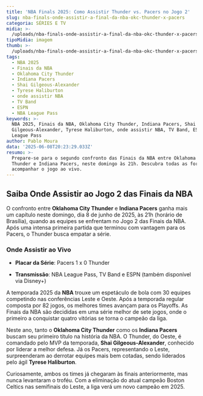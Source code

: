 ```yaml
---
title: 'NBA Finals 2025: Como Assistir Thunder vs. Pacers no Jogo 2'
slug: nba-finals-onde-assistir-a-final-da-nba-okc-thunder-x-pacers
categoria: SÉRIES E TV
midia: >-
  /uploads/nba-finals-onde-assistir-a-final-da-nba-okc-thunder-x-pacers-thumb.png
tipoMidia: imagem
thumb: >-
  /uploads/nba-finals-onde-assistir-a-final-da-nba-okc-thunder-x-pacers-thumb.png
tags:
  - NBA 2025
  - Finais da NBA
  - Oklahoma City Thunder
  - Indiana Pacers
  - Shai Gilgeous-Alexander
  - Tyrese Haliburton
  - onde assistir NBA
  - TV Band
  - ESPN
  - NBA League Pass
keywords: >-
  NBA 2025, Finais da NBA, Oklahoma City Thunder, Indiana Pacers, Shai
  Gilgeous-Alexander, Tyrese Haliburton, onde assistir NBA, TV Band, ESPN, NBA
  League Pass
author: Pablo Moura
data: '2025-06-08T20:23:29.033Z'
resumo: >-
  Prepare-se para o segundo confronto das Finais da NBA entre Oklahoma City
  Thunder e Indiana Pacers, neste domingo às 21h. Descubra todas as formas de
  acompanhar o jogo ao vivo.
---
```


## Saiba Onde Assistir ao Jogo 2 das Finais da NBA

O confronto entre **Oklahoma City Thunder** e **Indiana Pacers** ganha mais um capítulo neste domingo, dia 8 de junho de 2025, às 21h (horário de Brasília), quando as equipes se enfrentam no Jogo 2 das Finais da NBA. Após uma intensa primeira partida que terminou com vantagem para os Pacers, o Thunder busca empatar a série.

### Onde Assistir ao Vivo

- **Placar da Série**: Pacers 1 x 0 Thunder

- **Transmissão**: NBA League Pass, TV Band e ESPN (também disponível via Disney+)

A temporada 2025 da **NBA** trouxe um espetáculo de bola com 30 equipes competindo nas conferências Leste e Oeste. Após a temporada regular composta por 82 jogos, os melhores times avançam para os Playoffs. As Finais da NBA são decididas em uma série melhor de sete jogos, onde o primeiro a conquistar quatro vitórias se torna o campeão da liga.

Neste ano, tanto o **Oklahoma City Thunder** como os **Indiana Pacers** buscam seu primeiro título na história da NBA. O Thunder, do Oeste, é comandado pelo MVP da temporada, **Shai Gilgeous-Alexander**, conhecido por liderar a melhor defesa. Já os Pacers, representando o Leste, surpreenderam ao derrotar equipes mais bem cotadas, sendo liderados pelo ágil **Tyrese Haliburton**.

Curiosamente, ambos os times já chegaram às finais anteriormente, mas nunca levantaram o troféu. Com a eliminação do atual campeão Boston Celtics nas semifinais do Leste, a liga verá um novo campeão em 2025.
